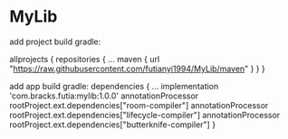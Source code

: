 # MyLib

add project build gradle:

allprojects {
    repositories {
        ...
        maven { url "https://raw.githubusercontent.com/futianyi1994/MyLib/maven" }
    }
}

add app build gradle:
dependencies {
    ...
    implementation 'com.bracks.futia:mylib:1.0.0'
    annotationProcessor rootProject.ext.dependencies["room-compiler"]
    annotationProcessor rootProject.ext.dependencies["lifecycle-compiler"]
    annotationProcessor rootProject.ext.dependencies["butterknife-compiler"]
}
